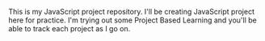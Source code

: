 This is my JavaScript project repository. I'll be creating JavaScript project here for practice. I'm trying out some Project Based Learning and you'll be able to track each project as I go on.
